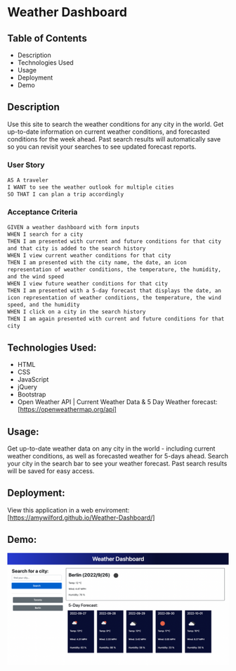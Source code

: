 # Weather Dashboard

## Table of Contents

- Description
- Technologies Used
- Usage
- Deployment
- Demo

## Description

Use this site to search the weather conditions for any city in the world. Get up-to-date information on current weather conditions, and forecasted conditions for the week ahead. Past search results will automatically save so you can revisit your searches to see updated forecast reports.

### User Story

```
AS A traveler
I WANT to see the weather outlook for multiple cities
SO THAT I can plan a trip accordingly
```

### Acceptance Criteria

```
GIVEN a weather dashboard with form inputs
WHEN I search for a city
THEN I am presented with current and future conditions for that city and that city is added to the search history
WHEN I view current weather conditions for that city
THEN I am presented with the city name, the date, an icon representation of weather conditions, the temperature, the humidity, and the wind speed
WHEN I view future weather conditions for that city
THEN I am presented with a 5-day forecast that displays the date, an icon representation of weather conditions, the temperature, the wind speed, and the humidity
WHEN I click on a city in the search history
THEN I am again presented with current and future conditions for that city
```

## Technologies Used:

- HTML
- CSS
- JavaScript
- jQuery
- Bootstrap
- Open Weather API | Current Weather Data & 5 Day Weather forecast: [https://openweathermap.org/api]

## Usage:

Get up-to-date weather data on any city in the world - including current weather conditions, as well as forecasted weather for 5-days ahead. Search your city in the search bar to see your weather forecast. Past search results will be saved for easy access.

## Deployment:

View this application in a web enviroment: [https://amywilford.github.io/Weather-Dashboard/]

## Demo:

<img src="assets/images/Weather-Dashboard-Demo-Image.png" alt="image of deployed site">
